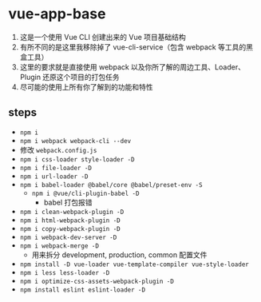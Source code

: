 # vue-app-base

1. 这是一个使用 Vue CLI 创建出来的 Vue 项目基础结构
2. 有所不同的是这里我移除掉了 vue-cli-service（包含 webpack 等工具的黑盒工具）
3. 这里的要求就是直接使用 webpack 以及你所了解的周边工具、Loader、Plugin 还原这个项目的打包任务
4. 尽可能的使用上所有你了解到的功能和特性

## steps

- `npm i`
- `npm i webpack webpack-cli --dev`
- 修改 `webpack.config.js`
- `npm i css-loader style-loader -D`
- `npm i file-loader -D`
- `npm i url-loader -D`
- `npm i babel-loader @babel/core @babel/preset-env -S`
    - `npm i @vue/cli-plugin-babel -D`
        - babel 打包报错
- `npm i clean-webpack-plugin -D`
- `npm i html-webpack-plugin -D`
- `npm i copy-webpack-plugin -D`
- `npm i webpack-dev-server -D`
- `npm i webpack-merge -D`
    - 用来拆分 development, production, common 配置文件
- `npm install -D vue-loader vue-template-compiler vue-style-loader`
- `npm i less less-loader -D`
- `npm i optimize-css-assets-webpack-plugin -D`
- `npm install eslint eslint-loader -D`